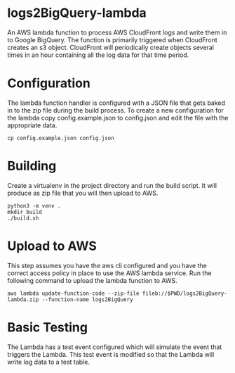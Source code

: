 # logs2BigQuery-lambda
An AWS lambda function to process AWS CloudFront logs and write them in to Google BigQuery. The function is primarily triggered
when CloudFront creates an s3 object. CloudFront will periodically create objects several times in an hour containing all the
log data for that time period.

# Configuration
The lambda function handler is configured with a JSON file that gets baked in to the zip file during the build process.
To create a new configuration for the lambda copy config.example.json to config.json and edit the file with the appropriate data.
```
cp config.example.json config.json
```

# Building
Create a virtualenv in the project directory and run the build script. It will produce as zip file that you will then upload to AWS.
```
python3 -m venv .
mkdir build
./build.sh
```

# Upload to AWS
This step assumes you have the aws cli configured and you have the correct access policy in place to use the AWS lambda service.
Run the following command to upload the lambda function to AWS.
```
aws lambda update-function-code --zip-file fileb://$PWD/logs2BigQuery-lambda.zip --function-name logs2BigQuery
```

# Basic Testing

The Lambda has a test event configured which will simulate the event that triggers the Lambda. This test event is modified so that the Lambda will write log data to a test table.
